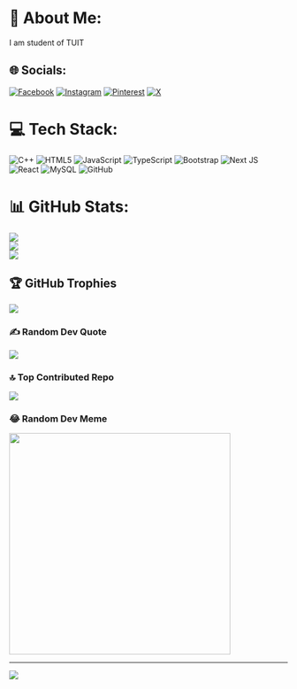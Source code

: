 # 💫 About Me:
I am student of TUIT


## 🌐 Socials:
[![Facebook](https://img.shields.io/badge/Facebook-%231877F2.svg?logo=Facebook&logoColor=white)](https://facebook.com/OgabekTohirov) [![Instagram](https://img.shields.io/badge/Instagram-%23E4405F.svg?logo=Instagram&logoColor=white)](https://instagram.com/Ogabek_Toh1rov) [![Pinterest](https://img.shields.io/badge/Pinterest-%23E60023.svg?logo=Pinterest&logoColor=white)](https://pinterest.com/ogabek_tohirov) [![X](https://img.shields.io/badge/X-black.svg?logo=X&logoColor=white)](https://x.com/Ogabek_Toh1rov) 

# 💻 Tech Stack:
![C++](https://img.shields.io/badge/c++-%2300599C.svg?style=for-the-badge&logo=c%2B%2B&logoColor=white) ![HTML5](https://img.shields.io/badge/html5-%23E34F26.svg?style=for-the-badge&logo=html5&logoColor=white) ![JavaScript](https://img.shields.io/badge/javascript-%23323330.svg?style=for-the-badge&logo=javascript&logoColor=%23F7DF1E) ![TypeScript](https://img.shields.io/badge/typescript-%23007ACC.svg?style=for-the-badge&logo=typescript&logoColor=white) ![Bootstrap](https://img.shields.io/badge/bootstrap-%238511FA.svg?style=for-the-badge&logo=bootstrap&logoColor=white) ![Next JS](https://img.shields.io/badge/Next-black?style=for-the-badge&logo=next.js&logoColor=white) ![React](https://img.shields.io/badge/react-%2320232a.svg?style=for-the-badge&logo=react&logoColor=%2361DAFB) ![MySQL](https://img.shields.io/badge/mysql-4479A1.svg?style=for-the-badge&logo=mysql&logoColor=white) ![GitHub](https://img.shields.io/badge/github-%23121011.svg?style=for-the-badge&logo=github&logoColor=white)
# 📊 GitHub Stats:
![](https://github-readme-stats.vercel.app/api?username=Ogabek-Tohirov&theme=dark&hide_border=false&include_all_commits=false&count_private=true)<br/>
![](https://github-readme-streak-stats.herokuapp.com/?user=Ogabek-Tohirov&theme=dark&hide_border=false)<br/>
![](https://github-readme-stats.vercel.app/api/top-langs/?username=Ogabek-Tohirov&theme=dark&hide_border=false&include_all_commits=false&count_private=true&layout=compact)

## 🏆 GitHub Trophies
![](https://github-profile-trophy.vercel.app/?username=Ogabek-Tohirov&theme=dark&no-frame=false&no-bg=true&margin-w=4)

### ✍️ Random Dev Quote
![](https://quotes-github-readme.vercel.app/api?type=horizontal&theme=radical)

### 🔝 Top Contributed Repo
![](https://github-contributor-stats.vercel.app/api?username=Ogabek-Tohirov&limit=5&theme=dark&combine_all_yearly_contributions=true)

### 😂 Random Dev Meme
<img src='https://memer-new.vercel.app/' style="height: 400px;"/>

---
[![](https://visitcount.itsvg.in/api?id=Ogabek-Tohirov&icon=0&color=12)](https://visitcount.itsvg.in)

<!-- Proudly created with GPRM ( https://gprm.itsvg.in ) -->
